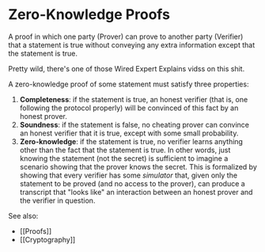 # Zero-Knowledge Proofs

A proof in which one party (Prover) can prove to another party (Verifier) that a statement is true without conveying any extra information except that the statement is true.

Pretty wild, there's one of those Wired Expert Explains vidss on this shit.

A zero-knowledge proof of some statement must satisfy three properties:

1.  **Completeness**: if the statement is true, an honest verifier (that is, one following the protocol properly) will be convinced of this fact by an honest prover.
2.  **Soundness**: if the statement is false, no cheating prover can convince an honest verifier that it is true, except with some small probability.
3.  **Zero-knowledge**: if the statement is true, no verifier learns anything other than the fact that the statement is true. In other words, just knowing the statement (not the secret) is sufficient to imagine a scenario showing that the prover knows the secret. This is formalized by showing that every verifier has some _simulator_ that, given only the statement to be proved (and no access to the prover), can produce a transcript that "looks like" an interaction between an honest prover and the verifier in question.


See also:
- [[Proofs]]
- [[Cryptography]]